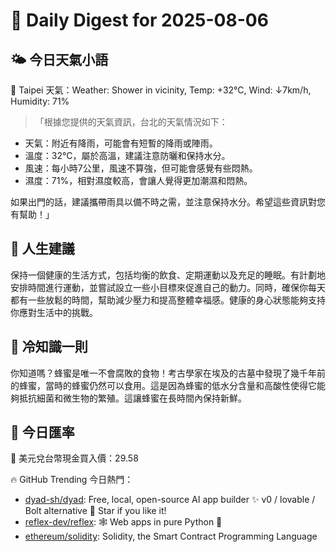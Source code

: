 # 🌅 Daily Digest for 2025-08-06

## 🌤️ 今日天氣小語
📍 Taipei 天氣：Weather: Shower in vicinity, Temp: +32°C, Wind: ↓7km/h, Humidity: 71%
> 「根據您提供的天氣資訊，台北的天氣情況如下：

- 天氣：附近有降雨，可能會有短暫的降雨或陣雨。
- 溫度：32°C，屬於高溫，建議注意防曬和保持水分。
- 風速：每小時7公里，風速不算強，但可能會感覺有些悶熱。
- 濕度：71%，相對濕度較高，會讓人覺得更加潮濕和悶熱。

如果出門的話，建議攜帶雨具以備不時之需，並注意保持水分。希望這些資訊對您有幫助！」

## 💬 人生建議
保持一個健康的生活方式，包括均衡的飲食、定期運動以及充足的睡眠。有計劃地安排時間進行運動，並嘗試設立一些小目標來促進自己的動力。同時，確保你每天都有一些放鬆的時間，幫助減少壓力和提高整體幸福感。健康的身心狀態能夠支持你應對生活中的挑戰。

## 🧠 冷知識一則
你知道嗎？蜂蜜是唯一不會腐敗的食物！考古學家在埃及的古墓中發現了幾千年前的蜂蜜，當時的蜂蜜仍然可以食用。這是因為蜂蜜的低水分含量和高酸性使得它能夠抵抗細菌和微生物的繁殖。這讓蜂蜜在長時間內保持新鮮。
## 💱 今日匯率
💱 美元兌台幣現金買入價：29.58

🔥 GitHub Trending 今日熱門：
- [dyad-sh/dyad](https://github.com/dyad-sh/dyad): Free, local, open-source AI app builder ✨ v0 / lovable / Bolt alternative 🌟 Star if you like it!
- [reflex-dev/reflex](https://github.com/reflex-dev/reflex): 🕸️ Web apps in pure Python 🐍
- [ethereum/solidity](https://github.com/ethereum/solidity): Solidity, the Smart Contract Programming Language

